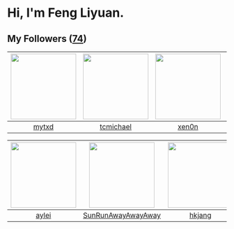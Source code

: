# Hi, I'm Feng Liyuan.

## My Followers ([74](https://github.com/SunRunAway?tab=followers))

| <img src="https://avatars0.githubusercontent.com/u/43415053?v=4" width="150" height="150" /> | <img src="https://avatars3.githubusercontent.com/u/1506474?v=4" width="150" height="150" /> | <img src="https://avatars2.githubusercontent.com/u/1175567?v=4" width="150" height="150" /> | <img src="https://avatars0.githubusercontent.com/u/35601156?v=4" width="150" height="150" /> |
| :------------------------------------------------------------------------------------------: | :-----------------------------------------------------------------------------------------: | :-----------------------------------------------------------------------------------------: | :------------------------------------------------------------------------------------------: |
|                               [mytxd](https://github.com/mytxd)                              |                          [tcmichael](https://github.com/tcmichael)                          |                              [xen0n](https://github.com/xen0n)                              |                         [macrostring](https://github.com/macrostring)                        |

| <img src="https://avatars1.githubusercontent.com/u/18556593?v=4" width="150" height="150" /> | <img src="https://avatars1.githubusercontent.com/u/51537937?v=4" width="150" height="150" /> | <img src="https://avatars0.githubusercontent.com/u/3069493?v=4" width="150" height="150" /> | <img src="https://avatars3.githubusercontent.com/u/1492263?v=4" width="150" height="150" /> |
| :------------------------------------------------------------------------------------------: | :------------------------------------------------------------------------------------------: | :-----------------------------------------------------------------------------------------: | :-----------------------------------------------------------------------------------------: |
|                               [aylei](https://github.com/aylei)                              |                  [SunRunAwayAwayAway](https://github.com/SunRunAwayAwayAway)                 |                             [hkjang](https://github.com/hkjang)                             |                             [nighca](https://github.com/nighca)                             |